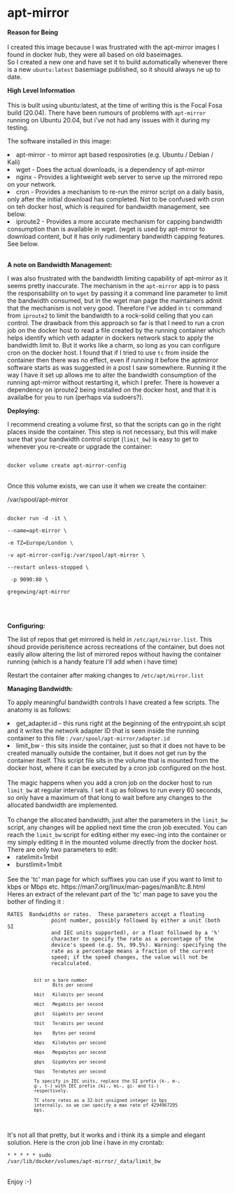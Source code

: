 # apt-mirror

<b>Reason for Being</b><br>
<br>I created this image because I was frustrated with the apt-mirror images I found in docker hub,  they were all based on old baseimages.  
So I created a new one and have set it to build automatically whenever there is a new <code>ubuntu:latest</code> basemiage published, so it should always ne up to date.

<b>High Level Information</b><br>
<br>This is built using ubuntu:latest, at the time of writing this is the Focal Fosa build (20.04).  There have been rumours of problems with <code>apt-mirror</code> running on Ubuntu 20.04, but i've not had any issues with it during my testing.  

The software installed in this image:
<li>apt-mirror  -  to mirror apt based resposiroties (e.g. Ubuntu / Debian / Kali)</li>
<li>wget  -  Does the actual downloads, is a dependency of apt-mirror</li>
<li>nginx  -  Provides a lightweight web server to serve up the mirrored repo on your network.</li>
<li>cron  -  Provides a mechanism to re-run the mirror script on a daily basis, only after the initial download has completed. Not to be confused with cron on teh docker host, which is required for bandwidth management, see below.</li>
<li>iproute2  -  Provides a more accurate mechanism for capping bandwidth consumption than is available in wget. (wget is used by apt-mirror to download content, but it has only rudimentary bandwidth capping features. See below.</li>

<br><b>A note on Bandwidth Management:</b><br>

I was also frustrated with the bandwidth limiting capability of apt-mirror as it seems pretty inaccurate.  The mechanism in the <code>apt-mirror</code> app is to pass the responsability on to <code>wget</code> by passing it a command line parameter to limit the bandwidth consumed, but in the wget man page the maintainers admit that the mechanism is not very good.  Therefore I've added in <code>tc</code> command from <code>iproute2</code> to limit the bandwidth to a rock-solid ceiling that you can control.  The drawback from this approach so far is that I need to run a cron job on the docker host to read a file created by the running container which helps identify which veth adapter in dockers network stack to apply the bandwidth limit to. But it works like a charm, so long as you can configure cron on the docker host.  I found that if I tried to use <code>tc</code> from inside the container then there was no effect, even if running it before the aptmirror software starts as was suggested in a post I saw somewhere.  Running it the way I have it set up allows me to alter the bandwidth consumption of the running apt-mirror without restarting it, which I prefer.  There is however a dependency on iproute2 being installed on the docker host, and that it is availalbe for you to run (perhaps via sudoers?).

<b>Deploying:</b><br>

I recommend creating a volume first, so that the scripts can go in the right places inside the container.  This step is not necessary, but this will make sure that your bandwidth control script (<code>limit_bw</code>) is easy to get to whenever you re-create or upgrade the container:

<code>
docker volume create apt-mirror-config
</code><br>

Once this volume exists, we can use it when we create the container:

/var/spool/apt-mirror

<code>
docker run -d -it \<br>
--name=apt-mirror \<br>
-e TZ=Europe/London \<br>
-v apt-mirror-config:/var/spool/apt-mirror \<br>
--restart unless-stopped \<br>
 -p 9090:80 \<br>
gregewing/apt-mirror<br>
</code><br>

<br><b>Configuring:</b><br>

The list of repos that get mirrored is held in <code>/etc/apt/mirror.list</code>. This shoud provide perisitence across recreations of the container, but does not easily allow altering the list of mirrored repos without having the container running (which is a handy feature I'll add when i have time) 

Restart the container after making changes to <code>/etc/apt/mirror.list</code>

<b>Managing Bandwidth:</b><br>

To apply meaningful bandwidth controls I have created a few scripts.  The anatomy is as follows:<br>
<li>get_adapter.id  -  this runs right at the beginning of the entrypoint.sh scipt and it writes the network adapter ID that is seen inside the running container to this file : <code>/var/spool/apt-mirror/adapter.id</code></li>
<li>limit_bw  -  this sits inside the container, just so that it does not have to be created manually outside the container, but it does not get run by the container itself.  This script file sits in the volume that is mounted from the docker host, where it can be executed by a cron job configured on the host.</li>
<br>
The magic happens when you add a cron job on the docker host to run <code>limit_bw</code> at regular intervals.  I set it up as follows to run every 60 seconds, so only have a maximum of that long to wait before any changes to the allocated bandwidth are implemented.  
<br><br>
To change the allocated bandwidth, just alter the parameters in the <code>limit_bw</code> script, any changes will be applied next time the cron job executed.  You can reach the <code>limit_bw</code> script for editing either my exec-ing into the container or my simply editing it in the mounted volume directly from the docker host.  There are only two parameters to edit:
<li>ratelimit=1mbit</li>
<li>burstlimit=1mbit</li>
<br>
See the 'tc' man page for which suffixes you can use if you want to limit to kbps or Mbps etc.  https://man7.org/linux/man-pages/man8/tc.8.html
<br>
Heres an extract of the relevant part of the 'tc' man page to save you the bother of finding it :
<br>
<code>
RATES  Bandwidths or rates.  These parameters accept a floating
              point number, possibly followed by either a unit (both SI
              and IEC units supported), or a float followed by a '%'
              character to specify the rate as a percentage of the
              device's speed (e.g. 5%, 99.5%). Warning: specifying the
              rate as a percentage means a fraction of the current
              speed; if the speed changes, the value will not be
              recalculated.

              bit or a bare number
                     Bits per second

              kbit   Kilobits per second

              mbit   Megabits per second

              gbit   Gigabits per second

              tbit   Terabits per second

              bps    Bytes per second

              kbps   Kilobytes per second

              mbps   Megabytes per second

              gbps   Gigabytes per second

              tbps   Terabytes per second

              To specify in IEC units, replace the SI prefix (k-, m-,
              g-, t-) with IEC prefix (ki-, mi-, gi- and ti-)
              respectively.

              TC store rates as a 32-bit unsigned integer in bps
              internally, so we can specify a max rate of 4294967295
              bps.
</code>
<br>
It's not all that pretty, but it works and i think its a simple and elegant solution.  Here is the cron job line i have in my crontab:<br>

<code>* * * * * sudo /var/lib/docker/volumes/apt-mirror/_data/limit_bw</code>

<br>Enjoy   :-)
